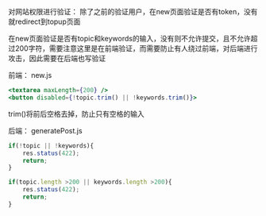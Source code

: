 
对网站权限进行验证：
除了之前的验证用户，在new页面验证是否有token，没有就redirect到topup页面

在new页面验证是否有topic和keywords的输入，没有则不允许提交，且不允许超过200字符，需要注意这里是在前端验证，而需要防止有人绕过前端，对后端进行攻击，因此需要在后端也写验证

前端：
new.js
```jsx
<textarea maxLength={200} />
<button disabled={!topic.trim() || !keywords.trim()}>
```
trim()将前后空格去掉，防止只有空格的输入

后端：
generatePost.js
```js
if(!topic || !keywords){
	res.status(422);
	return;
}

if(topic.length >200 || keywords.length >200){
	res.status(422);
	return;
}
```